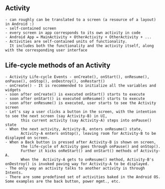 ## Activity
  	- can roughly can be translated to a screen (a resource of a layout) in Android :)
	- self-contained screen
	- every screen in app corresponds to its own activity in code
  	- Android App = MainActivity + OtherActivity + OtherActivity + ...
	- Activities are self-contained units of functionality.
	  It includes both the functionality and the activity itself, along with the corresponding user interface


## Life-cycle methods of an Activity
	- Activity Life-cycle Events - onCreate(), onStart(), onResume(), onPause(), onStop(), onDestroy(), onRestart()
	- onCreate() - It is recommended to initialize all the variables and widgets
	- soon after onCreate() is executed onStart() starts to execute
	- soon after onStart() is executed onResume() starts to execute
	- soon after onResume() is executed, user starts to see the Activity screen
	- Let's say a user clicks a button in the screen, with the intention to see the next screen (say Activity-B) in UI, 
		   this current activity (say Activity-A) steps into onPause() state
	- When the next activity, Activity-B, enters onResume() state,
		   Activity-A enters onStop(), leaving room for Activity-B to be displayed on screen.
	- When a Back button is pressed after Activity-B is shown on screen, 
		   the life-cycle of Activity goes through onPause() and onStop().
		   Further it kicks onReStart() and onStart() methods of Activity-A. 
		   When the  Activity-A gets to onResume() method, Activity-B's onDestroy() is invoked paving way for Activity-A to be displayed.
	- The only way an activity talks to another activity is through Intents.
	- There are some predefined set of activities baked in the Android OS. Some examples are the back button, power mgmt., etc.   